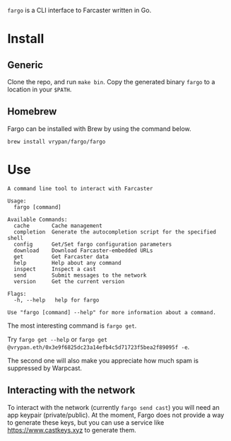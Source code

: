 `fargo` is a CLI interface to Farcaster written in Go.

# Install

## Generic
Clone the repo, and run `make bin`. Copy the generated binary `fargo` to a location in your `$PATH`.

## Homebrew

Fargo can be installed with Brew by using the command below.

`brew install vrypan/fargo/fargo`

# Use

```
A command line tool to interact with Farcaster

Usage:
  fargo [command]

Available Commands:
  cache       Cache management
  completion  Generate the autocompletion script for the specified shell
  config      Get/Set fargo configuration parameters
  download    Download Farcaster-embedded URLs
  get         Get Farcaster data
  help        Help about any command
  inspect     Inspect a cast
  send        Submit messages to the network
  version     Get the current version

Flags:
  -h, --help   help for fargo

Use "fargo [command] --help" for more information about a command.
```

The most interesting command is `fargo get`.

Try `fargo get --help` or `fargo get @vrypan.eth/0x3e9f6825dc23a14efb4c5d71723f5bea2f89095f -e`.

The second one will also make you appreciate how much spam is suppressed by Warpcast.

## Interacting with the network

To interact with the network (currently `fargo send cast`) you will need an app keypair (private/public).
At the moment, Fargo does not provide a way to generate these keys, but you can use a service like
https://www.castkeys.xyz to generate them.
